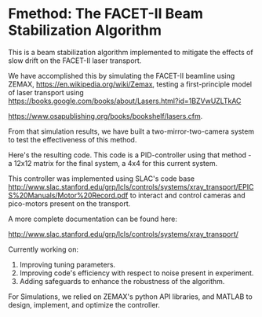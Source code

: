 # Fmethod: The FACET-II Beam Stabilization Algorithm
This is a beam stabilization algorithm implemented to mitigate the effects of slow drift on the FACET-II laser transport. 

We have accomplished this by simulating the FACET-II beamline using ZEMAX, https://en.wikipedia.org/wiki/Zemax, testing a first-principle model of laser transport using https://books.google.com/books/about/Lasers.html?id=1BZVwUZLTkAC 

https://www.osapublishing.org/books/bookshelf/lasers.cfm. 

From that simulation results, we have built a two-mirror-two-camera system to test the effectiveness of this method. 

Here's the resulting code. This code is a PID-controller using that method - a 12x12 matrix for the final system, a 4x4 for this current system. 

This controller was implemented using SLAC's code base http://www.slac.stanford.edu/grp/lcls/controls/systems/xray_transport/EPICS%20Manuals/Motor%20Record.pdf to interact and control cameras and pico-motors present on the transport.

A more complete documentation can be found here: 

http://www.slac.stanford.edu/grp/lcls/controls/systems/xray_transport/

Currently working on: 

1. Improving tuning parameters. 
2. Improving code's efficiency with respect to noise present in experiment. 
3. Adding safeguards to enhance the robustness of the algorithm. 

For Simulations, we relied on ZEMAX's python API libraries, and MATLAB to design, implement, and optimize the controller. 



